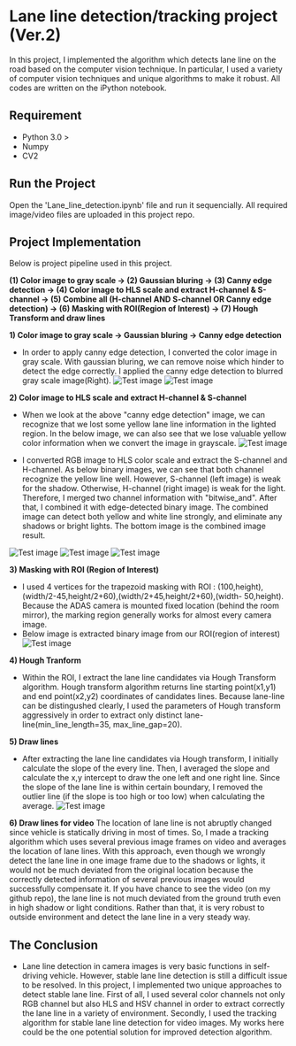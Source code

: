 # Lane line detection/tracking project (Ver.2)
In this project, I implemented the algorithm which detects lane line on the road based on the computer vision technique. In particular, I used a variety of computer vision techniques and unique algorithms to make it robust. All codes are written on the iPython notebook. 

## Requirement 
- Python 3.0 >
- Numpy
- CV2
  
## Run the Project 
Open the 'Lane_line_detection.ipynb' file and run it sequencially. All required image/video files are uploaded in this project repo.

## Project Implementation
Below is project pipeline used in this project.

**(1) Color image to gray scale → (2) Gaussian bluring → (3) Canny edge detection → (4) Color image to HLS scale and extract H-channel & S-channel → (5) Combine all (H-channel AND S-channel OR Canny edge detection) → (6) Masking with ROI(Region of Interest) → (7) Hough Transform and draw lines** 

**1) Color image to gray scale → Gaussian bluring → Canny edge detection** 

- In order to apply canny edge detection, I converted the color image in gray scale. With gaussian bluring, we can remove noise which hinder to detect the edge correctly. I applied the canny edge detection to blurred gray scale image(Right).
![Test image](https://github.com/KHKANG36/Lane-Lines-Finding-Project/blob/master/sample_images/DK2.jpg) ![Test image](https://github.com/KHKANG36/Lane-Lines-Finding-Project/blob/master/sample_images/edge_detect_result.png)

**2) Color image to HLS scale and extract H-channel & S-channel** 
- When we look at the above "canny edge detection" image, we can recognize that we lost some yellow lane line information in the lighted region. In the below image, we can also see that we lose valuable yellow color information when we convert the image in grayscale.
![Test image](https://github.com/KHKANG36/Lane-Lines-Finding-Project/blob/master/sample_images/gray_scale_yellowline.png) 

- I converted RGB image to HLS color scale and extract the S-channel and H-channel. As below binary images, we can see that both channel recognize the yellow line well. However, S-channel (left image) is weak for the shadow. Otherwise, H-channel (right image) is weak for the light. Therefore, I merged two channel information with "bitwise_and". After that, I combined it with edge-detected binary image. The combined image can detect both yellow and white line strongly, and eliminate any shadows or bright lights. The bottom image is the combined image result. 

![Test image](https://github.com/KHKANG36/Lane-Lines-Finding-Project/blob/master/sample_images/s_channel_result.png)
![Test image](https://github.com/KHKANG36/Lane-Lines-Finding-Project/blob/master/sample_images/h_channel_result.png) 
![Test image](https://github.com/KHKANG36/Lane-Lines-Finding-Project/blob/master/sample_images/combined_result.png) 

**3) Masking with ROI (Region of Interest)** 
- I used 4 vertices for the trapezoid masking with ROI : (100,height),(width/2-45,height/2+60),(width/2+45,height/2+60),(width-
50,height). Because the ADAS camera is mounted fixed location (behind the room mirror), the marking region generally works for almost every camera image.  
- Below image is extracted binary image from our ROI(region of interest)
![Test image](https://github.com/KHKANG36/Lane-Lines-Finding-Project/blob/master/sample_images/masked_result.png)

**4) Hough Tranform** 
- Within the ROI, I extract the lane line candidates via Hough Transform algorithm. Hough transform algorithm returns line starting point(x1,y1) and end point(x2,y2) coordinates of candidates lines. Because lane-line can be distingushed clearly, I used the parameters of Hough transform aggressively in order to extract only distinct lane-line(min_line_length=35, max_line_gap=20). 

**5) Draw lines** 
- After extracting the lane line candidates via Hough transform, I initially calculate the slope of the every line. Then, I averaged the slope and calculate the x,y intercept to draw the one left and one right line. Since the slope of the lane line is within certain boundary, I removed the outlier line (if the slope is too high or too low) when calculating the average.
![Test image](https://github.com/KHKANG36/Lane-Lines-Finding-Project/blob/master/sample_images/Lanefind_result.png)

**6) Draw lines for video** 
The location of lane line is not abruptly changed since vehicle is statically driving in most of times. So, I made a tracking algorithm which uses several previous image frames on video and averages the location of lane lines. With this approach, even though we wrongly detect the lane line in one image frame due to the shadows or lights, it would not be much deviated from the original location because the correctly detected information of several previous images would successfully compensate it. If you have chance to see the video (on my github repo), the lane line is not much deviated from the ground truth even in high shadow or light conditions. Rather than that, it is very robust to outside environment and detect the lane line in a very steady way.    

## The Conclusion
- Lane line detection in camera images is very basic functions in self-driving vehicle. However, stable lane line detection is still a difficult issue to be resolved. In this project, I implemented two unique approaches to detect stable lane line. First of all, I used several color channels not only RGB channel but also HLS and HSV channel in order to extract correctly the lane line in a variety of environment. Secondly, I used the tracking algorithm for stable lane line detection for video images. My works here could be the one potential solution for improved detection algorithm. 
